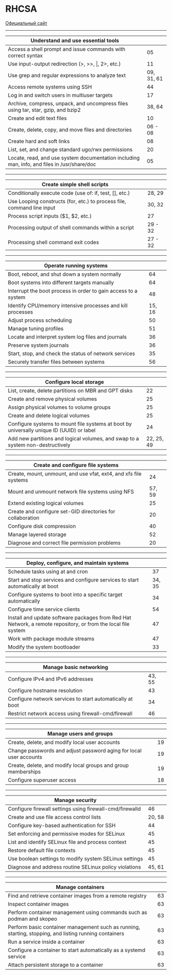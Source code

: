 # RHCSA

[Официальный сайт](https://www.redhat.com/en/services/training/ex200-red-hat-certified-system-administrator-rhcsa-exam?section=Objectives)

---

| Understand and use essential tools | |
|---	|---	|
| Access a shell prompt and issue commands with correct syntax 	| 05 	|
| Use input-output redirection (>, >>, \|, 2>, etc.) 	| 11 	|
| Use grep and regular expressions to analyze text 	| 09, 31, 61 	|
| Access remote systems using SSH 	| 44 	|
| Log in and switch users in multiuser targets 	| 17 	|
| Archive, compress, unpack, and uncompress files using tar, star, gzip, and bzip2 	| 38, 64 	|
| Create and edit text files 	| 10 	|
| Create, delete, copy, and move files and directories 	| 06 - 08 	|
| Create hard and soft links 	| 08 	|
| List, set, and change standard ugo/rwx permissions 	| 20 	|
| Locate, read, and use system documentation including man, info, and files in /usr/share/doc 	| 05 	|

---

| Create simple shell scripts 	|  	|
|---	|---	|
| Conditionally execute code (use of: if, test, [], etc.) 	| 28, 29 	|
| Use Looping constructs (for, etc.) to process file, command line input 	| 30, 32 	|
| Process script inputs ($1, $2, etc.) 	| 27 	|
| Processing output of shell commands within a script 	| 29 - 32 	|
| Processing shell command exit codes 	| 27 - 32 	|

---

| Operate running systems 	|  	|
|---	|---	|
| Boot, reboot, and shut down a system normally 	| 64 	|
| Boot systems into different targets manually 	| 64 	|
| Interrupt the boot process in order to gain access to a system 	| 48 	|
| Identify CPU/memory intensive processes and kill processes 	| 15, 16 	|
| Adjust process scheduling 	| 50 	|
| Manage tuning profiles 	| 51 	|
| Locate and interpret system log files and journals 	| 36 	|
| Preserve system journals 	| 36 	|
| Start, stop, and check the status of network services 	| 35 	|
| Securely transfer files between systems 	| 56 	|

---

| Configure local storage 	|  	|
|---	|---	|
| List, create, delete partitions on MBR and GPT disks 	| 22 	|
| Create and remove physical volumes 	| 25 	|
| Assign physical volumes to volume groups 	| 25 	|
| Create and delete logical volumes 	| 25 	|
| Configure systems to mount file systems at boot by universally unique ID (UUID) or label 	| 24 	|
| Add new partitions and logical volumes, and swap to a system non-destructively 	| 22, 25, 49 	|

---

| Create and configure file systems 	|  	|
|---	|---	|
| Create, mount, unmount, and use vfat, ext4, and xfs file systems 	| 24 	|
| Mount and unmount network file systems using NFS 	| 57, 59	|
| Extend existing logical volumes 	| 25 	|
| Create and configure set-GID directories for collaboration 	| 20 	|
| Configure disk compression 	| 40 	|
| Manage layered storage 	| 52 	|
| Diagnose and correct file permission problems 	| 20 	|

---

| Deploy, configure, and maintain systems 	|  	|
|---	|---	|
| Schedule tasks using at and cron 	| 37 	|
| Start and stop services and configure services to start automatically at boot 	| 34, 35 	|
| Configure systems to boot into a specific target automatically 	| 34 	|
| Configure time service clients 	| 54 	|
| Install and update software packages from Red Hat Network, a remote repository, or from the local file system 	| 47 	|
| Work with package module streams 	| 47 	|
| Modify the system bootloader 	| 33 	|

---

| Manage basic networking 	|  	|
|---	|---	|
| Configure IPv4 and IPv6 addresses 	| 43, 55 	|
| Configure hostname resolution 	| 43 	|
| Configure network services to start automatically at boot 	| 34 	|
| Restrict network access using firewall-cmd/firewall 	| 46 	|

---

| Manage users and groups 	|  	|
|---	|---	|
| Create, delete, and modify local user accounts 	| 19 	|
| Change passwords and adjust password aging for local user accounts 	| 19 	|
| Create, delete, and modify local groups and group memberships 	| 19 	|
| Configure superuser access 	| 18 	|

---

| Manage security 	|  	|
|---	|---	|
| Configure firewall settings using firewall-cmd/firewalld 	| 46 	|
| Create and use file access control lists 	| 20, 58 	|
| Configure key-based authentication for SSH 	| 44 	|
| Set enforcing and permissive modes for SELinux 	| 45 	|
| List and identify SELinux file and process context 	| 45 	|
| Restore default file contexts 	| 45 	|
| Use boolean settings to modify system SELinux settings 	| 45 	|
| Diagnose and address routine SELinux policy violations 	| 45, 61 	|

---

| Manage containers 	|  	|
|---	|---	|
| Find and retrieve container images from a remote registry 	| 63 	|
| Inspect container images 	| 63 	|
| Perform container management using commands such as podman and skopeo 	| 63 	|
| Perform basic container management such as running, starting, stopping, and listing running containers 	| 63 	|
| Run a service inside a container 	| 63 	|
| Configure a container to start automatically as a systemd service 	| 63 	|
| Attach persistent storage to a container 	| 63 	|